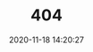 ---
title: 404
date: 2020-11-18 14:20:27
type: "404"
layout: "404"
description: "你来到了没有知识的荒原 :("
---